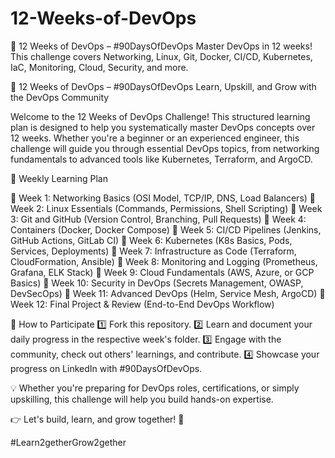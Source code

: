 # 12-Weeks-of-DevOps
🚀 12 Weeks of DevOps – #90DaysOfDevOps Master DevOps in 12 weeks! This challenge covers Networking, Linux, Git, Docker, CI/CD, Kubernetes, IaC, Monitoring, Cloud, Security, and more. 

🚀 12 Weeks of DevOps – #90DaysOfDevOps
Learn, Upskill, and Grow with the DevOps Community

Welcome to the 12 Weeks of DevOps Challenge! This structured learning plan is designed to help you systematically master DevOps concepts over 12 weeks. Whether you're a beginner or an experienced engineer, this challenge will guide you through essential DevOps topics, from networking fundamentals to advanced tools like Kubernetes, Terraform, and ArgoCD.

📅 Weekly Learning Plan

🔹 Week 1: Networking Basics (OSI Model, TCP/IP, DNS, Load Balancers)
🔹 Week 2: Linux Essentials (Commands, Permissions, Shell Scripting)
🔹 Week 3: Git and GitHub (Version Control, Branching, Pull Requests)
🔹 Week 4: Containers (Docker, Docker Compose)
🔹 Week 5: CI/CD Pipelines (Jenkins, GitHub Actions, GitLab CI)
🔹 Week 6: Kubernetes (K8s Basics, Pods, Services, Deployments)
🔹 Week 7: Infrastructure as Code (Terraform, CloudFormation, Ansible)
🔹 Week 8: Monitoring and Logging (Prometheus, Grafana, ELK Stack)
🔹 Week 9: Cloud Fundamentals (AWS, Azure, or GCP Basics)
🔹 Week 10: Security in DevOps (Secrets Management, OWASP, DevSecOps)
🔹 Week 11: Advanced DevOps (Helm, Service Mesh, ArgoCD)
🔹 Week 12: Final Project & Review (End-to-End DevOps Workflow)

📖 How to Participate
1️⃣ Fork this repository.
2️⃣ Learn and document your daily progress in the respective week's folder.
3️⃣ Engage with the community, check out others' learnings, and contribute.
4️⃣ Showcase your progress on LinkedIn with #90DaysOfDevOps.

💡 Whether you're preparing for DevOps roles, certifications, or simply upskilling, this challenge will help you build hands-on expertise.

👉 Let's build, learn, and grow together! 🚀

#Learn2getherGrow2gether
